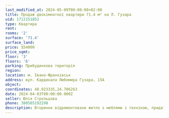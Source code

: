 ```yaml
---
last_modified_at: 2024-05-09T00:00:00+02:00
title: Продаж двокімнатної квартири 71.4 м² на Л. Гузара
uid: 1712151852
type: Квартира
rent:
rooms: '2'
surface: '71.4'
surface_land:
price: $54000
price_sqmt:
floor: '3'
floors: '6'
parking: Прибудинкова територія
region:
location: м. Івано-Франківськ
address: вул. Кардинала Любомира Гузара, 15А
object:
coordinates: 48.923335,24.706263
date: 2024-04-03T00:00:00.000Z
seller: Юлія Стрєльцова
phone: 380505192298
description: Вторинне відремонтоване житло з меблями і технікою, придатне для проживання
---
```

